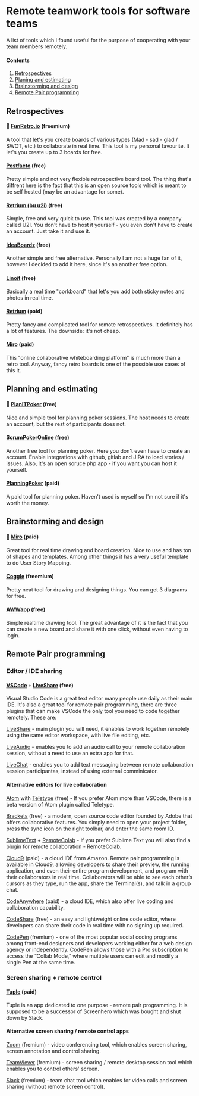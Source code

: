 # Remote teamwork tools for software teams

A list of tools which I found useful for the purpose of cooperating with your team members remotely.

#### Contents

1. [Retrospectives](#retrospectives)
2. [Planing and estimating](#planning-and-estimating)
3. [Brainstorming and design](#brainstorming-and-design)
4. [Remote Pair programming](#remote-pair-programming)


## Retrospectives

#### 💜 [FunRetro.io](https://funretro.io/) (freemium)

A tool that let's you create boards of various types (Mad - sad - glad / SWOT, etc.) to collaborate in real time. This tool is my personal favourite. It let's you create up to 3 boards for free.


#### [Postfacto](https://github.com/pivotal/postfacto) (free)

Pretty simple and not very flexible retrospective board tool. The thing that's diffrent here is the fact that this is an open source tools which is meant to be self hosted (may be an advantage for some).

#### [Retrium (bu u2i)](https://www.retrium.com/) (free)

Simple, free and very quick to use. This tool was created by a company called U2I. You don't have to host it yourself - you even don't have to create an account. Just take it and use it.

#### [IdeaBoardz](https://ideaboardz.com/) (free)

Another simple and free alternative. Personally I am not a huge fan of it, however I decided to add it here, since it's an another free option.

#### [Linoit](http://linoit.com/) (free)

Basically a real time "corkboard" that let's you add both sticky notes and photos in real time.


#### [Retrium](https://www.retrium.com/) (paid)

Pretty fancy and complicated tool for remote retrospectives. It definitely has a lot of features. The downside: it's not cheap.



#### [Miro](https://miro.com/) (paid)

This "online collaborative whiteboarding platform" is much more than a retro tool. Anyway, fancy retro boards is one of the possible use cases of this it. 

## Planning and estimating

#### 💜 [PlanITPoker](https://www.planitpoker.com/)  (free)

Nice and simple tool for planning poker sessions. The host needs to create an account, but the rest of participants does not.

#### [ScrumPokerOnline](https://scrumpoker.online/) (free)

Another free tool for planning poker. Here you don't even have to create an account. Enable integrations with github, gitlab and JIRA to load stories / issues. Also, it's an open soruce php app - if you want you can host it yourself.

#### [PlanningPoker](https://www.planningpoker.com/) (paid)

A paid tool for planning poker. Haven't used is myself so I'm not sure if it's worth the money.

## Brainstorming and design

#### 💜 [Miro](https://miro.com/) (paid)

Great tool for real time drawing and board creation. Nice to use and has ton of shapes and templates. Among other things it has a very useful template to do User Story Mapping.

#### [Coggle](https://coggle.it/) (freemium)

Pretty neat tool for drawing and designing things. You can get 3 diagrams for free.

#### [AWWapp](https://awwapp.com/) (free)

Simple realtime drawing tool. The great advantage of it is the fact that you can create a new board and share it with one click, without even having to login.

## Remote Pair programming

### Editor / IDE sharing

#### [VSCode](https://code.visualstudio.com/) + [LiveShare](https://marketplace.visualstudio.com/items?itemName=MS-vsliveshare.vsliveshare) (free)

Visual Studio Code is a great text editor many people use daily as their main IDE. It's also a great tool for remote pair programming, there are three plugins that can make VSCode the only tool you need to code together remotely. These are:

[LiveShare](https://marketplace.visualstudio.com/items?itemName=MS-vsliveshare.vsliveshare) - main plugin you will need, it enables to work together remotely using the same editor workspace, with live file editing, etc.

[LiveAudio](https://marketplace.visualstudio.com/items?itemName=MS-vsliveshare.vsliveshare-audio) - enables you to add an audio call to your remote collaboration session, without a need to use an extra app for that.

[LiveChat](https://marketplace.visualstudio.com/items?itemName=karigari.chat) - enables you to add text messaging between remote collaboration session participantas, instead of using external comminicator.

#### Alternative editors for live collaboration

[Atom](https://atom.io/) with [Teletype](https://teletype.atom.io/) (free) - If you prefer Atom more than VSCode, there is a beta version of Atom plugin called Teletype. 

[Brackets](http://brackets.io/) (free) - a modern, open source code editor founded by Adobe that offers collaborative features. You simply need to open your project folder, press the sync icon on the right toolbar, and enter the same room ID. 

[SublimeText](https://www.sublimetext.com/) + [RemoteColab](https://teamremote.github.io/remote-sublime/) - if you prefer Sublime Text you will also find a plugin for remote collaboration - RemoteColab.

[Cloud9](https://aws.amazon.com/cloud9/) (paid) - a cloud IDE from Amazon.  Remote pair programming is available in Cloud9, allowing developers to share their preview, the running application, and even their entire program development, and program with their collaborators in real time. Collaborators will be able to see each other’s cursors as they type, run the app, share the Terminal(s), and talk in a group chat.

[CodeAnywhere](https://codeanywhere.com/) (paid) - a cloud IDE, which also offer live coding and collaboration capability.  

[CodeShare](https://codeshare.io/) (free) - an easy and lightweight online code editor, where developers can share their code in real time with no signing up required.

[CodePen](https://codepen.io/) (fremium) - one of the most popular social coding programs among front-end designers and developers working either for a web design agency or independently. CodePen allows those with a Pro subscription to access the “Collab Mode,” where multiple users can edit and modify a single Pen at the same time.

### Screen sharing + remote control

#### [Tuple](https://tuple.app/) (paid)

Tuple is an app dedicated to one purpose - remote pair programming. It is supposed to be a successor of Screenhero which was bought and shut down by Slack.

#### Alternative screen sharing / remote control apps

[Zoom](https://zoom.us/) (fremium) - video conferencing tool, which enables screen sharing, screen annotation and control sharing.

[TeamViever](https://www.teamviewer.com/) (fremium) - screen sharing / remote desktop session tool which enables you to control others' screen.

[Slack](https://slack.com/) (fremium) - team chat tool which enables for video calls and screen sharing (without remote screen control).


